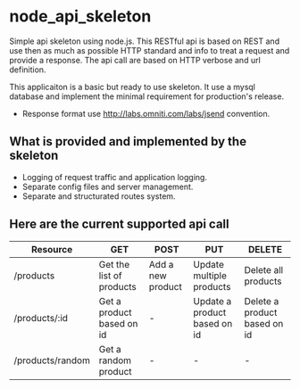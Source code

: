 node_api_skeleton
=================

Simple api skeleton using node.js. This RESTful api is based on REST and use then as much as possible HTTP standard and info to treat a request and provide a response. The api call are based on HTTP verbose and url definition.

This applicaiton is a basic but ready to use skeleton. It use a mysql database and implement the minimal requirement for production's release.

* Response format use http://labs.omniti.com/labs/jsend convention.

What is provided and implemented by the skeleton
------------------------------------------------
* Logging of request traffic and application logging.
* Separate config files and server management.
* Separate and structurated routes system.

Here are the current supported api call
---------------------------------------
| Resource	  | GET | POST | PUT | DELETE |
| ------------- | ------------- | ------------- | ------------- |------------- |
| /products  | Get the list of products  | Add a new product | Update multiple products | Delete all products |
| /products/:id  | Get a product based on id  | - | Update a product based on id | Delete a product based on id |
| /products/random  | Get a random product  | - | - | - |
